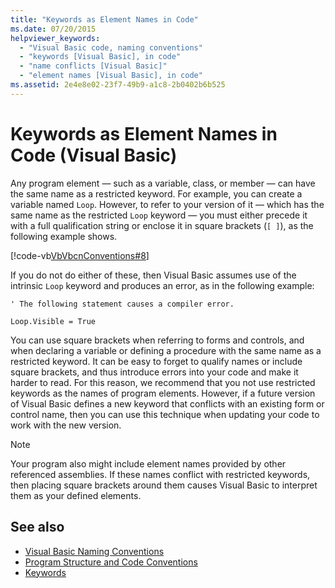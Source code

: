 ```yaml
---
title: "Keywords as Element Names in Code"
ms.date: 07/20/2015
helpviewer_keywords: 
  - "Visual Basic code, naming conventions"
  - "keywords [Visual Basic], in code"
  - "name conflicts [Visual Basic]"
  - "element names [Visual Basic], in code"
ms.assetid: 2e4e8e02-23f7-49b9-a1c8-2b0402b6b525
---
```

# Keywords as Element Names in Code (Visual Basic)
Any program element — such as a variable, class, or member — can have the same name as a restricted keyword. For example, you can create a variable named `Loop`. However, to refer to your version of it — which has the same name as the restricted `Loop` keyword — you must either precede it with a full qualification string or enclose it in square brackets (`[ ]`), as the following example shows.  
  
 [!code-vb[VbVbcnConventions#8](~/samples/snippets/visualbasic/VS_Snippets_VBCSharp/VbVbcnConventions/VB/Class1.vb#8)]  
  
 If you do not do either of these, then Visual Basic assumes use of the intrinsic `Loop` keyword and produces an error, as in the following example:  
  
 `' The following statement causes a compiler error.`  
  
 `Loop.Visible = True`  
  
 You can use square brackets when referring to forms and controls, and when declaring a variable or defining a procedure with the same name as a restricted keyword. It can be easy to forget to qualify names or include square brackets, and thus introduce errors into your code and make it harder to read. For this reason, we recommend that you not use restricted keywords as the names of program elements. However, if a future version of Visual Basic defines a new keyword that conflicts with an existing form or control name, then you can use this technique when updating your code to work with the new version.  
  
> [!NOTE]
> Your program also might include element names provided by other referenced assemblies. If these names conflict with restricted keywords, then placing square brackets around them causes Visual Basic to interpret them as your defined elements.  
  
## See also

- [Visual Basic Naming Conventions](../../../visual-basic/programming-guide/program-structure/naming-conventions.md)
- [Program Structure and Code Conventions](../../../visual-basic/programming-guide/program-structure/program-structure-and-code-conventions.md)
- [Keywords](../../../visual-basic/language-reference/keywords/index.md)
